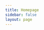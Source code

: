 ```yaml
---
title: Homepage
sidebar: false
layout: page
---
```


<script>
import CardImg from "../../components/card/img.vue";
export default {
  components: {
    CardImg,
  },
  created() {
    this.mathfeature = {
      title: "do math",
      description:
        "I like the idea that mathematics is the art of giving the same name to different things. When exploring new concepts there, I feel that I am finding connections between mysteries.",
      content: [
        {
          title: "M2 Internship Report",
          description: "Barycenter of two countries in the image above",
          img: "/img/barycenter.png",
          link: "https://drive.google.com/file/d/1DgcO-M13q4x_sCYsJTPjR9Wx154C0tnh/view",
          tags: ["Riemannian Geometry"],
        },
        {
          title: "M1 Topology Homework",
          description: "A homework of algebraic topology",
          img: "/img/function_with_hole.png",
          link: "/pdf/DM_topology_Jianyu_MA.pdf",
          tags: ["Latex Draw", "Topology"],
        },
      ],
    };
  },
};
</script>

<CardImg :features="mathfeature" />
